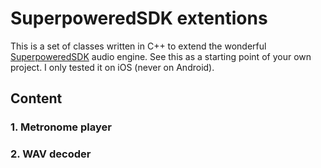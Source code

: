 # SuperpoweredSDK extentions

This is a set of classes written in C++ to extend the wonderful [SuperpoweredSDK](http://superpowered.com/) audio engine.
See this as a starting point of your own project. I only tested it on iOS (never on Android).

## Content
###  1. Metronome player

###  2. WAV decoder
